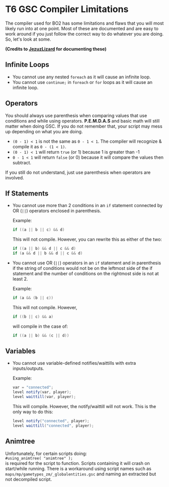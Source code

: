 # T6 GSC Compiler Limitations

The compiler used for BO2 has some limitations and flaws that you will most likely run into at one point. Most of these are documented and are easy to work around if you just follow the correct way to do whatever you are doing. So, let's look at some.

**(Credits to [JezuzLizard](https://github.com/JezuzLizard) for documenting these)**

## Infinite Loops
- You cannot use any nested ``foreach`` as it will cause an infinite loop.
- You cannot use ``continue;`` in ``foreach`` or ``for`` loops as it will cause an infinite loop.

## Operators
You should always use parenthesis when comparing values that use conditions and while using operators. **P.E.M.D.A.S** and basic math will still matter when doing GSC. If you do not remember that, your script may mess up depending on what you are doing.

- ``(0 - 1) < 1`` is not the same as ``0 - 1 < 1``. The compiler will recognize & compile it as ``0 - (1 < 1)``.
- ``(0 - 1) < 1`` will return ``true`` (or 1) because 1 is greater than -1
- ``0 - 1 < 1`` will return ``false`` (or 0) because it will compare the values then subtract.

If you still do not understand, just use parenthesis when operators are involved.

## If Statements
- You cannot use more than 2 conditions in an ``if`` statement connected by OR (``||``) operators enclosed in parenthesis.

   Example:
   ```cs
   if ((a || b || c) && d)
   ```
   This will not compile. However, you can rewrite this as either of the two:
   ```cs
   if ((a || b) && d || c && d)
   if (a && d || b && d || c && d)
   ```

- You cannot use OR (``||``) operators in an ``if`` statement and in parenthesis if the string of conditions would not be on the leftmost side of the if statement and the number of conditions on the rightmost side is not at least 2.

   Example:
   ```cs
   if (a && (b || c))
   ```
   This will not compile. However,

   ```cs
   if ((b || c) && a)
   ```
   will compile in the case of:
   ```cs
   if ((a || b) && (c || d))
   ```

## Variables

- You cannot use variable-defined notifies/waittills with extra inputs/outputs.

   Example:
   ```cs
   var = "connected";
   level notify(var, player);
   level waittill(var, player);
   ```
   This will compile. However, the notify/waittill will not work. This is the only way to do this:
   ```cs
   level notify("connected", player);
   level waittill("connected", player);
   ```

## Animtree

Unfortunately, for certain scripts doing:  
``#using_animtree( "animtree" );``  
is required for the script to function. Scripts containing it will crash on start/while running. There is a workaround using script names such as ``maps/mp/gametypes_zm/_globalentities.gsc`` and naming an extracted but not decompiled script.